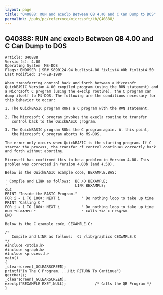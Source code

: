 ```yaml
---
layout: page
title: "Q40888: RUN and execlp Between QB 4.00 and C Can Dump to DOS"
permalink: /pubs/pc/reference/microsoft/kb/Q40888/
---
```


## Q40888: RUN and execlp Between QB 4.00 and C Can Dump to DOS

	Article: Q40888
	Version(s): 4.00
	Operating System: MS-DOS
	Flags: ENDUSER | SR# S890124-94 buglist4.00 fixlist4.00b fixlist4.50
	Last Modified: 17-FEB-1989
	
	When transferring control back and forth between a Microsoft
	QuickBASIC Version 4.00 compiled program (using the RUN statement) and
	a Microsoft C program (using the execlp routine), the C program can
	dump itself to MS-DOS. The following are the conditions necessary for
	this behavior to occur:
	
	1. The QuickBASIC program RUNs a C program with the RUN statement.
	
	2. The Microsoft C program invokes the execlp routine to transfer
	   control back to the QuickBASIC program.
	
	3. The QuickBASIC program RUNs the C program again. At this point,
	   the Microsoft C program aborts to MS-DOS.
	
	The error only occurs when QuickBASIC is the starting program. If C
	started the process, the transfer of control continues correctly back
	and forth without aborting.
	
	Microsoft has confirmed this to be a problem in Version 4.00. This
	problem was corrected in Version 4.00b (and 4.50).
	
	Below is the QuickBASIC example code, BEXAMPLE.BAS:
	
	' Compile and LINK as follows:  BC /O BEXAMPLE;
	'                               LINK BEXAMPLE;
	CLS
	PRINT "Inside the BASIC Program."
	FOR i = 1 TO 1000: NEXT i          ' Do nothing loop to take up time
	PRINT "Calling C."
	FOR i = 1 TO 1000: NEXT i          ' Do nothing loop to take up time
	RUN "CEXAMPLE"                     ' Calls the C Program
	END
	
	Below is the C example code, CEXAMPLE.C:
	
	/*
	   Compile and LINK as follows:  CL /lib/graphics CEXAMPLE.C
	*/
	#include <stdio.h>
	#include <graph.h>
	#include <process.h>
	main()
	{
	_clearscreen(_GCLEARSCREEN);
	printf("In The C Program.....Hit RETURN To Continue");
	getchar();
	_clearscreen(_GCLEARSCREEN);
	execlp("BEXAMPLE.EXE",NULL);             /* Calls the QB Program */
	}
